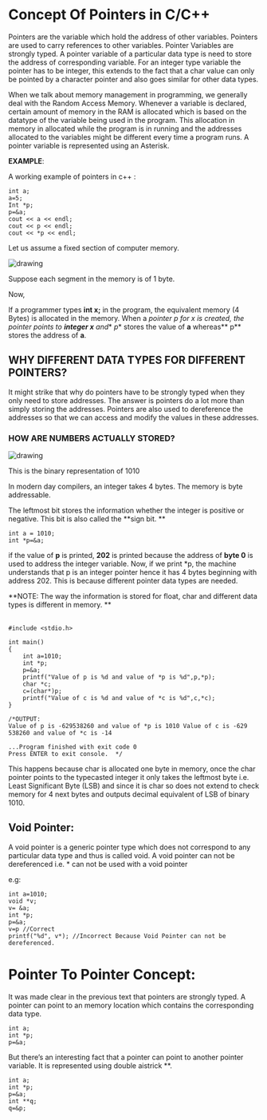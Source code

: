 # Concept Of Pointers in C/C++

Pointers are the variable which hold the address of other variables. Pointers are used to carry references to other variables. Pointer Variables are strongly typed. A pointer variable of a particular data type is need to store the address of corresponding variable. For an integer type variable the pointer has to be integer, this extends to the fact that a char value can only be pointed by a character pointer and also goes similar for other data types. 

When we talk  about memory management in programming, we generally deal with the Random Access Memory. Whenever a variable is declared, certain amount of memory in the RAM is allocated which is based on the datatype of the variable being used in the program. This allocation in memory in allocated while the program is in running and the addresses allocated to the variables might be different every time a program runs. A pointer variable is represented using an Asterisk.

**EXAMPLE**: 

A working example of pointers in c++ :


```
int a;
a=5;
Int *p;
p=&a;
cout << a << endl;
cout << p << endl;
cout << *p << endl;
```


Let us assume a fixed section of computer memory. 

![drawing](https://github.com/josharsh/MyDSHandbook/blob/master/PresentationResources/memory1.PNG)


Suppose each segment in the memory is of 1 byte. 

Now,

If a programmer types **int x;** in the program, the equivalent memory (4 Bytes) is allocated in the memory. When a **pointer *p** for x is created, the pointer points to **integer x** and** *p** stores the value of **a** whereas** p** stores the address of **a**.


## WHY DIFFERENT DATA TYPES FOR DIFFERENT POINTERS?

It might strike that why do pointers have to be strongly typed when they only need to store addresses. The answer is pointers do a lot more than simply storing the addresses. Pointers are also used to dereference the addresses so that we can access and modify the values in these addresses.  


### HOW ARE NUMBERS ACTUALLY STORED?



![drawing](https://github.com/josharsh/MyDSHandbook/blob/master/PresentationResources/pointer.PNG)


This is the binary representation of 1010 

In modern day compilers, an integer takes 4 bytes. The memory is byte addressable. 

The leftmost bit stores the information whether the integer is positive or negative. This bit is also called the **sign bit. **


```
int a = 1010;
int *p=&a;
```


if the value of **p** is printed, **202** is printed because the address of **byte 0** is used to address the integer variable. Now, if we print *p, the machine understands that p is an integer pointer hence it has 4 bytes beginning with address 202. This is because different pointer data types are needed. 

**NOTE: The way the information is stored for float, char and different data types is different in memory. **


<table>
  <tr>
  </tr>
</table>



```
#include <stdio.h>

int main()
{
    int a=1010;
    int *p;
    p=&a;
    printf("Value of p is %d and value of *p is %d",p,*p);
    char *c;
    c=(char*)p;
    printf("Value of c is %d and value of *c is %d",c,*c);
}

/*OUTPUT:
Value of p is -629538260 and value of *p is 1010 Value of c is -629
538260 and value of *c is -14                                     
                                                                  
...Program finished with exit code 0                              
Press ENTER to exit console.  */
```


This happens because char is allocated one byte in memory, once the char pointer points to the typecasted integer it only takes the leftmost byte i.e. Least Significant Byte (LSB) and since it is char so does not extend to check memory for 4 next bytes and outputs decimal equivalent of LSB of binary 1010.


## Void Pointer:

A void pointer is a generic pointer type which does not correspond to any particular data type and thus is called void. A void pointer can not be dereferenced i.e. * can not be used with a void pointer

e.g: 


```
int a=1010;
void *v;
v= &a;
int *p;
p=&a;
v=p //Correct 
printf("%d", v*); //Incorrect Because Void Pointer can not be dereferenced.
```



# Pointer To Pointer Concept:

It was made clear in the previous text that pointers are strongly typed. A pointer can point to an memory location which contains the corresponding data type. 


```
int a;
int *p;
p=&a;
```


But there’s an interesting fact that a pointer can point to another pointer variable. It is represented using double aistrick **. 


```
int a;
int *p;
p=&a;
int **q;
q=&p;

